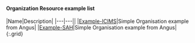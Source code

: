 #### Organization Resource example list

|Name|Description|
|---|---||
|<a href="Organization-icims-organization-example-icims.html">Example-ICIMS</a>|Simple Organisation example from Angus|
|<a href="Organization-icims-organization-example-sah.html">Example-SAH</a>|Simple Organisation example from Angus|
{:.grid}
